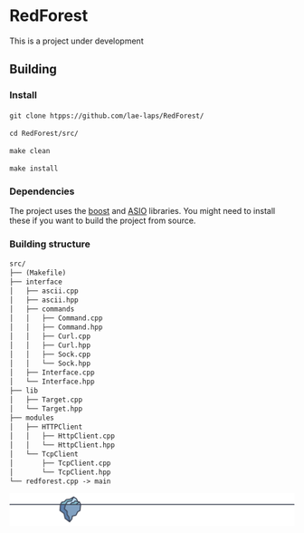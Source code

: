 # RedForest

This is a project under development

## Building

### Install

`git clone htpps://github.com/lae-laps/RedForest/`

`cd RedForest/src/`

`make clean`

`make install`

### Dependencies

The project uses the [boost](https://www.boost.org/) and [ASIO](https://www.boost.org/doc/libs/1_75_0/doc/html/boost_asio.html) libraries.
You might need to install these if you want to build the project from source.

### Building structure

```
src/
├── (Makefile)
├── interface
│   ├── ascii.cpp
│   ├── ascii.hpp
│   ├── commands
│   │   ├── Command.cpp
│   │   ├── Command.hpp
│   │   ├── Curl.cpp
│   │   ├── Curl.hpp
│   │   ├── Sock.cpp
│   │   └── Sock.hpp
│   ├── Interface.cpp
│   └── Interface.hpp
├── lib
│   ├── Target.cpp
│   └── Target.hpp
├── modules
│   ├── HTTPClient
│   │   ├── HttpClient.cpp
│   │   └── HttpClient.hpp
│   └── TcpClient
│       ├── TcpClient.cpp
│       └── TcpClient.hpp
└── redforest.cpp -> main
```

![error displaying image -> media/footer.svg](media/footer.svg?raw=true "Title")


